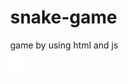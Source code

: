 # snake-game
game by using html and js
<!DOCTYPE html>
<html>
<head>
  <title></title>
  <style>
  html, body {
    height: 100%;
    margin: 0;
  }

  body {
    background: black;
    display: flex;
    align-items: center;
    justify-content: center;
  }
  canvas {
    border: 10px solid white;
  }
  </style>
</head>
<body>
<canvas width="400" height="400" id="game"></canvas>
<script>
var canvas = document.getElementById('game');
var context = canvas.getContext('2d');

var grid = 16;
var count = 0;
  
var snake = {
  x: 160,
  y: 160,
  
  // snake velocity. moves one grid length every frame in either the x or y direction
  dx: grid,
  dy: 0,
  
  // keep track of all grids the snake body occupies
  cells: [],
  
  // length of the snake. grows when eating an apple
  maxCells: 4
};
var apple = {
  x: 320,
  y: 320
};

// get random whole numbers in a specific range
// @see https://stackoverflow.com/a/1527820/2124254
function getRandomInt(min, max) {
  return Math.floor(Math.random() * (max - min)) + min;
}

// game loop
function loop() {
  requestAnimationFrame(loop);

  // slow game loop to 15 fps instead of 60 (60/15 = 4)
  if (++count < 4) {
    return;
  }

  count = 0;
  context.clearRect(0,0,canvas.width,canvas.height);

  // move snake by it's velocity
  snake.x += snake.dx;
  snake.y += snake.dy;

  // wrap snake position horizontally on edge of screen
  if (snake.x < 0) {
    snake.x = canvas.width - grid;
  }
  else if (snake.x >= canvas.width) {
    snake.x = 0;
  }
  
  // wrap snake position vertically on edge of screen
  if (snake.y < 0) {
    snake.y = canvas.height - grid;
  }
  else if (snake.y >= canvas.height) {
    snake.y = 0;
  }

  // keep track of where snake has been. front of the array is always the head
  snake.cells.unshift({x: snake.x, y: snake.y});

  // remove cells as we move away from them
  if (snake.cells.length > snake.maxCells) {
    snake.cells.pop();
  }

  // draw apple
  context.fillStyle = 'red';
  context.fillRect(apple.x, apple.y, grid-1, grid-1);

  // draw snake one cell at a time
  context.fillStyle = 'green';
  snake.cells.forEach(function(cell, index) {
    
    // drawing 1 px smaller than the grid creates a grid effect in the snake body so you can see how long it is
    context.fillRect(cell.x, cell.y, grid-1, grid-1);  

    // snake ate apple
    if (cell.x === apple.x && cell.y === apple.y) {
      snake.maxCells++;

      // canvas is 400x400 which is 25x25 grids 
      apple.x = getRandomInt(0, 25) * grid;
      apple.y = getRandomInt(0, 25) * grid;
    }

    // check collision with all cells after this one (modified bubble sort)
    for (var i = index + 1; i < snake.cells.length; i++) {
      
      // snake occupies same space as a body part. reset game
      if (cell.x === snake.cells[i].x && cell.y === snake.cells[i].y) {
        snake.x = 160;
        snake.y = 160;
        snake.cells = [];
        snake.maxCells = 4;
        snake.dx = grid;
        snake.dy = 0;

        apple.x = getRandomInt(0, 25) * grid;
        apple.y = getRandomInt(0, 25) * grid;
      }
    }
  });
}

// listen to keyboard events to move the snake
document.addEventListener('keydown', function(e) {
  // prevent snake from backtracking on itself by checking that it's 
  // not already moving on the same axis (pressing left while moving
  // left won't do anything, and pressing right while moving left
  // shouldn't let you collide with your own body)
  
  // left arrow key
  if (e.which === 37 && snake.dx === 0) {
    snake.dx = -grid;
    snake.dy = 0;
  }
  // up arrow key
  else if (e.which === 38 && snake.dy === 0) {
    snake.dy = -grid;
    snake.dx = 0;
  }
  // right arrow key
  else if (e.which === 39 && snake.dx === 0) {
    snake.dx = grid;
    snake.dy = 0;
  }
  // down arrow key
  else if (e.which === 40 && snake.dy === 0) {
    snake.dy = grid;
    snake.dx = 0;
  }
});

// start the game
requestAnimationFrame(loop);
</script>
</body>
</html>
